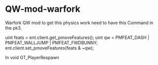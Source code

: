 # QW-mod-warfork
Warfork QW mod to get this physics work need to have this Command in the pk3.

uint feats = ent.client.get_pmoveFeatures();     uint qw = PMFEAT_DASH | PMFEAT_WALLJUMP | PMFEAT_FWDBUNNY;     ent.client.set_pmoveFeatures(feats &amp; ~qw); 

In void GT_PlayerRespawn
